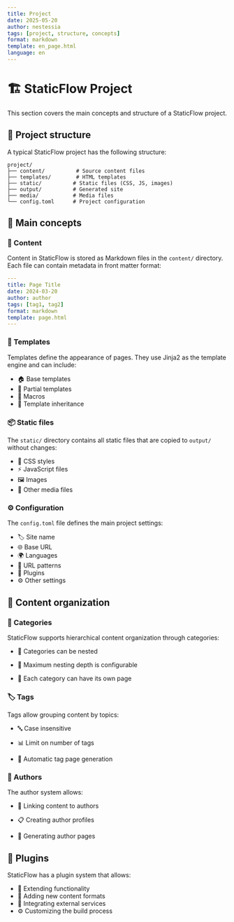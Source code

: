 ```yaml
---
title: Project
date: 2025-05-20
author: nestessia
tags: [project, structure, concepts]
format: markdown
template: en_page.html
language: en
---
```


# 🏗️ StaticFlow Project

This section covers the main concepts and structure of a StaticFlow project.

## 📁 Project structure

A typical StaticFlow project has the following structure:

```
project/
├── content/          # Source content files
├── templates/        # HTML templates
├── static/          # Static files (CSS, JS, images)
├── output/          # Generated site
├── media/           # Media files
└── config.toml      # Project configuration
```

## 🧠 Main concepts

### 📝 Content

Content in StaticFlow is stored as Markdown files in the `content/` directory. Each file can contain metadata in front matter format:

```yaml
---
title: Page Title
date: 2024-03-20
author: author
tags: [tag1, tag2]
format: markdown
template: page.html
---
```

### 🎨 Templates

Templates define the appearance of pages. They use Jinja2 as the template engine and can include:
- 🏠 Base templates
- 🧩 Partial templates
- 🔧 Macros
- 🧬 Template inheritance

### 📦 Static files

The `static/` directory contains all static files that are copied to `output/` without changes:
- 🎨 CSS styles
- ⚡ JavaScript files
- 🖼️ Images
- 📁 Other media files

### ⚙️ Configuration

The `config.toml` file defines the main project settings:
- 🏷️ Site name
- 🌐 Base URL
- 🌍 Languages
- 🔗 URL patterns
- 🔌 Plugins
- ⚙️ Other settings

## 📂 Content organization

### 📁 Categories

StaticFlow supports hierarchical content organization through categories:
- 📂 Categories can be nested

- 🔢 Maximum nesting depth is configurable

- 📄 Each category can have its own page

### 🏷️ Tags

Tags allow grouping content by topics:
- 🔤 Case insensitive

- 📊 Limit on number of tags

- 🔄 Automatic tag page generation

### 👥 Authors

The author system allows:
- 👤 Linking content to authors

- 📋 Creating author profiles

- 📄 Generating author pages

## 🔌 Plugins

StaticFlow has a plugin system that allows:
- 🔧 Extending functionality
- 📄 Adding new content formats
- 🔗 Integrating external services
- ⚙️ Customizing the build process 